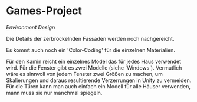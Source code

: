 # Games-Project

_Environment Design_

Die Details der zerbröckelnden Fassaden werden noch nachgereicht.

Es kommt auch noch ein 'Color-Coding' für die einzelnen Materialien.

Für den Kamin reicht ein einzelnes Model das für jedes Haus verwendet wird.
Für die Fenster gibt es zwei Modelle (siehe 'Windows'). Vermutlich wäre es sinnvoll von jedem Fenster zwei Größen zu machen, um Skalierungen und daraus resultierende Verzerrungen in Unity zu vermeiden.
Für die Türen kann man auch einfach ein Modell für alle Häuser verwenden, mann muss sie nur manchmal spiegeln.

